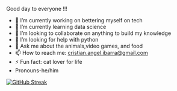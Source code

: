 Good day to everyone !!!

- 🔭 I’m currently working on bettering myself on tech
- 🌱 I’m currently learning data science 
- 👯 I’m looking to collaborate on anything to build my knowledge 
- 🤔 I’m looking for help with python
- 💬 Ask me about the animals,video games, and food
- 📫 How to reach me: cristian.angel.ibarra@gmail.com
- ⚡ Fun fact: cat lover for life
-    Pronouns-he/him

[![GitHub Streak](https://streak-stats.demolab.com?user=cristianibarra1&theme=dark&hide_border=true)](https://git.io/streak-stats)

